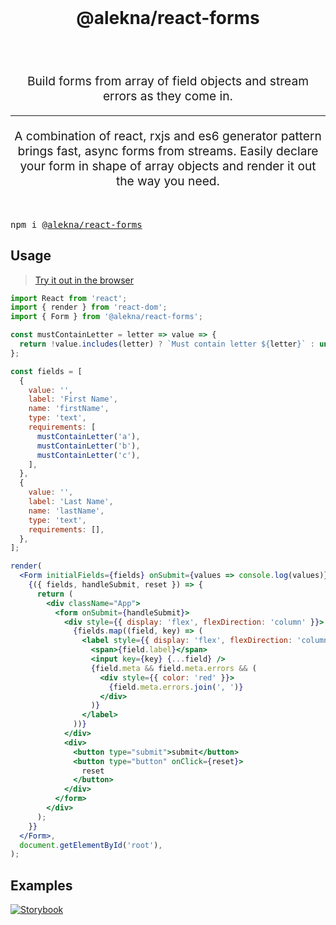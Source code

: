 <br />
<h1 align="center">
  @alekna/react-forms
</h1>
<br />
<br />
<p align="center" style="font-size: 1.2rem;">Build forms from array of field objects and stream errors as they come in.</p>

<hr />
<p align="center" style="font-size: 1.2rem;">A combination of react, rxjs and es6 generator pattern brings fast, async forms from streams. Easily declare your form in shape of array objects and render it out the way you need.</p>
<br />
<pre>npm i <a href="https://www.npmjs.com/package/@alekna/react-forms">@alekna/react-forms</a></pre>

## Usage

> [Try it out in the browser](https://codesandbox.io/s/aleknareactforms-utvy2)

```jsx
import React from 'react';
import { render } from 'react-dom';
import { Form } from '@alekna/react-forms';

const mustContainLetter = letter => value => {
  return !value.includes(letter) ? `Must contain letter ${letter}` : undefined;
};

const fields = [
  {
    value: '',
    label: 'First Name',
    name: 'firstName',
    type: 'text',
    requirements: [
      mustContainLetter('a'),
      mustContainLetter('b'),
      mustContainLetter('c'),
    ],
  },
  {
    value: '',
    label: 'Last Name',
    name: 'lastName',
    type: 'text',
    requirements: [],
  },
];

render(
  <Form initialFields={fields} onSubmit={values => console.log(values)}>
    {({ fields, handleSubmit, reset }) => {
      return (
        <div className="App">
          <form onSubmit={handleSubmit}>
            <div style={{ display: 'flex', flexDirection: 'column' }}>
              {fields.map((field, key) => (
                <label style={{ display: 'flex', flexDirection: 'column' }}>
                  <span>{field.label}</span>
                  <input key={key} {...field} />
                  {field.meta && field.meta.errors && (
                    <div style={{ color: 'red' }}>
                      {field.meta.errors.join(', ')}
                    </div>
                  )}
                </label>
              ))}
            </div>
            <div>
              <button type="submit">submit</button>
              <button type="button" onClick={reset}>
                reset
              </button>
            </div>
          </form>
        </div>
      );
    }}
  </Form>,
  document.getElementById('root'),
);
```

## Examples

[![Storybook](https://github.com/storybooks/press/blob/master/badges/storybook.svg)](https://davidalekna.github.io/react-frm)
